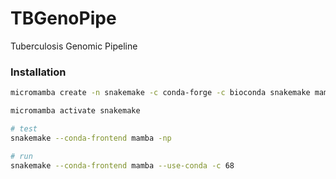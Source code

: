 # TBGenoPipe

Tuberculosis Genomic Pipeline

### Installation

```bash
micromamba create -n snakemake -c conda-forge -c bioconda snakemake mamba

micromamba activate snakemake

# test
snakemake --conda-frontend mamba -np

# run
snakemake --conda-frontend mamba --use-conda -c 68
```
